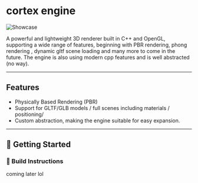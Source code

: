 # cortex engine

![Showcase](github_files/github_showcase.gif)

A powerful and lightweight 3D renderer built in C++ and OpenGL, supporting a wide range of features, beginning with PBR rendering, phong rendering , dynamic gltf scene loading and many more to come in the future. The engine is also using modern cpp features and is well abstracted (no way).

---

##  Features

-  Physically Based Rendering (PBR)
-  Support for GLTF/GLB models / full scenes including materials / positioning/
-  Custom abstraction, making the engine suitable for easy expansion.

---

## 🚀 Getting Started

### 🔧 Build Instructions

coming later lol

